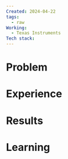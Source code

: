 ```yaml
---
Created: 2024-04-22
tags:
  - raw
Working:
  - Texas Instruments
Tech stack:
---
```

# Problem



# Experience



# Results



# Learning


